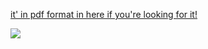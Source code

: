 <a href="CV_BoraOden.pdf">it' in pdf format in here if you're looking for it!</a>

![]({{site.baseurl}}//images/cv1.png)
